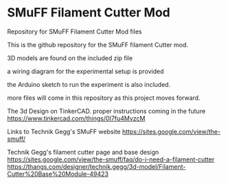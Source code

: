 # SMuFF Filament Cutter Mod
Repository for SMuFF Filament Cutter Mod files

This is the github repository for the SMuFF filament Cutter mod.

3D models are found on the included zip file

a wiring diagram for the experimental setup is provided

the Arduino sketch to run the experiment is also included.

more files will come in this repository as this project moves forward.

The 3d Design on TinkerCAD. proper instructions coming in the future
https://www.tinkercad.com/things/0I7fu4MvzcM

Links to Technik Gegg's SMuFF website
https://sites.google.com/view/the-smuff/

Technik Gegg's filament cutter page and base design
https://sites.google.com/view/the-smuff/faq/do-i-need-a-filament-cutter
https://thangs.com/designer/technik.gegg/3d-model/Filament-Cutter%20Base%20Module-49423






